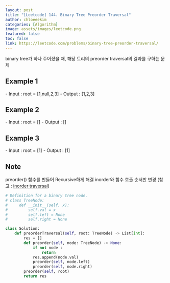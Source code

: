 ```yaml
---
layout: post
title: "[Leetcode] 144. Binary Tree Preorder Traversal"
author: chloeeekim
categories: [Algorithm]
image: assets/images/leetcode.png
featured: false
toc: false
link: https://leetcode.com/problems/binary-tree-preorder-traversal/
---
```


binary tree가 하나 주어졌을 때, 해당 트리의 preorder traversal의 결과를 구하는 문제

<h2>Example 1</h2>
- Input : root = [1,null,2,3]
- Output : [1,2,3]

<h2>Example 2</h2>
- Input : root = []
- Output : []

<h2>Example 3</h2>
- Input : root = [1]
- Output : [1]

<h2>Note</h2>
preorder() 함수를 만들어 Recursive하게 해결
inorder와 함수 호출 순서만 변경 (참고 : <a href="https://chloeeekim.github.io/binary-tree-inorder-traversal/" target="_blank">inorder traversal</a>)

```python
# Definition for a binary tree node.
# class TreeNode:
#     def __init__(self, x):
#         self.val = x
#         self.left = None
#         self.right = None

class Solution:
    def preorderTraversal(self, root: TreeNode) -> List[int]:
        res = []
        def preorder(self, node: TreeNode) -> None:
            if not node :
                return            
            res.append(node.val)
            preorder(self, node.left)
            preorder(self, node.right)
        preorder(self, root)
        return res
```
